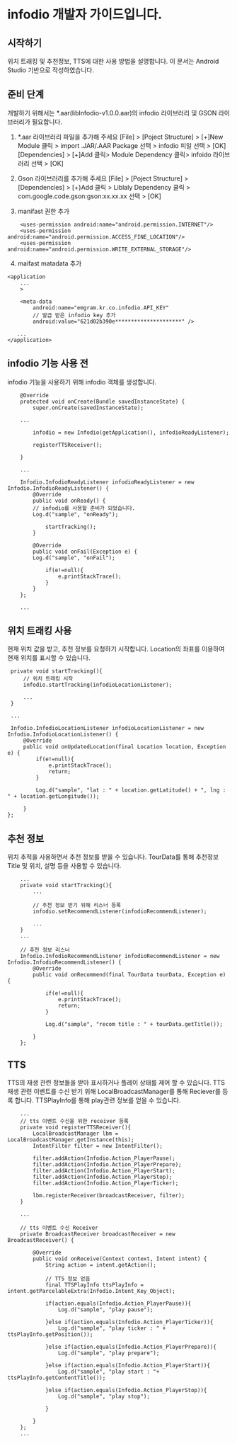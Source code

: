 infodio 개발자 가이드입니다.
============================

시작하기
--------
위치 트래킹 및 추천정보, TTS에 대한 사용 방법을 설명합니다.
이 문서는 Android Studio 기반으로 작성하였습니다.


준비 단계
---------
개발하기 위해서는 *.aar(libInfodio-v1.0.0.aar)의 infodio 라이브러리 및 GSON 라이브러리가 필요합니다.

1. *.aar 라이브러리 파일을 추가해 주세요
[File] > [Poject Structure] > [+]New Module 클릭 > import .JAR/.AAR Package 선택 > infodio 피일 선택 > [OK]
[Dependencies] > [+]Add 클릭> Module Dependency 클릭> infoido 라이브러리 선택 > [OK]

2. Gson 라이브러리를 추가해 주세요
[File] > [Poject Structure] > [Dependencies] > [+}Add 클릭 > Liblaly Dependency 쿨릭 > com.google.code.gson:gson:xx.xx.xx 선택 > [OK]

3. manifast 권한 추가
~~~~
    <uses-permission android:name="android.permission.INTERNET"/>
    <uses-permission android:name="android.permission.ACCESS_FINE_LOCATION"/>
    <uses-permission android:name="android.permission.WRITE_EXTERNAL_STORAGE"/>
~~~~

4. maifast matadata 추가
~~~~
<application
    ...
    >
    
    <meta-data
        android:name="emgram.kr.co.infodio.API_KEY"
        // 발급 받은 infodio key 추가
        android:value="621d02b390e*********************" />

   ...
</application>
~~~~

infodio 기능 사용 전
--------------------
infodio 기능을 사용하기 위해 infodio 객체를 생성합니다.

~~~~
    @Override
    protected void onCreate(Bundle savedInstanceState) {
        super.onCreate(savedInstanceState);

	...

        infodio = new Infodio(getApplication(), infodioReadyListener);

        registerTTSReceiver();

    }

    ...

    Infodio.InfodioReadyListener infodioReadyListener = new Infodio.InfodioReadyListener() {
        @Override
        public void onReady() {
	    // infodio를 사용할 준비가 되었습니다.
	    Log.d("sample", "onReady");

            startTracking();
        }

        @Override
        public void onFail(Exception e) {
	    Log.d("sample", "onFail");

            if(e!=null){
                e.printStackTrace();
            }
        }
    };

    ...
~~~~

위치 트래킹 사용
----------------
현재 위치 값을 받고, 추천 정보를 요청하기 시작합니다.
Location의 좌표를 이용하여 현재 위치를 표시할 수 있습니다.

~~~~
 private void startTracking(){
     // 위치 트래킹 시작
     infodio.startTracking(infodioLocationListener);

     ...
 }

 ...

 Infodio.InfodioLocationListener infodioLocationListener = new Infodio.InfodioLocationListener() {
     @Override
     public void onUpdatedLocation(final Location location, Exception e) {
         if(e!=null){
             e.printStackTrace();
             return;
         }

         Log.d("sample", "lat : " + location.getLatitude() + ", lng : " + location.getLongitude());

     }
};
~~~~


추천 정보
---------
위치 추적을 사용하면서 추천 정보를 받을 수 있습니다.
TourData를 통해 추천정보 Title 및 위치, 설명 등을 사용할 수 있습니다.

~~~~
    ...
    private void startTracking(){
        ...

        // 추천 정보 받기 위해 리스너 등록
        infodio.setRecommendListener(infodioRecommendListener);

        ...
    }
    ...

    // 추천 정보 리스너
    Infodio.InfodioRecommendListener infodioRecommendListener = new Infodio.InfodioRecommendListener() {
        @Override
        public void onRecommend(final TourData tourData, Exception e) {

            if(e!=null){
                e.printStackTrace();
                return;
            }

            Log.d("sample", "recom title : " + tourData.getTitle());

        }
    };
~~~~

TTS
----
TTS의 재생 관련 정보들을 받아 표시하거나 플레이 상태를 제어 할 수 있습니다.
TTS 재생 관련 이벤트를 수신 받기 위해 LocalBroadcastManager를 통해 Reciever를 등록 합니다.
TTSPlayInfo를 통해 play관련 정보를 얻을 수 있습니다.

~~~~
    ...
    // tts 이벤트 수신을 위한 receiver 등록
    private void registerTTSReceiver(){
        LocalBroadcastManager lbm = LocalBroadcastManager.getInstance(this);
        IntentFilter filter = new IntentFilter();

        filter.addAction(Infodio.Action_PlayerPause);
        filter.addAction(Infodio.Action_PlayerPrepare);
        filter.addAction(Infodio.Action_PlayerStart);
        filter.addAction(Infodio.Action_PlayerStop);
        filter.addAction(Infodio.Action_PlayerTicker);

        lbm.registerReceiver(broadcastReceiver, filter);
    }

    ...

    // tts 이벤트 수신 Receiver
    private BroadcastReceiver broadcastReceiver = new BroadcastReceiver() {

        @Override
        public void onReceive(Context context, Intent intent) {
            String action = intent.getAction();

            // TTS 정보 얻음
            final TTSPlayInfo ttsPlayInfo = intent.getParcelableExtra(Infodio.Intent_Key_Object);

            if(action.equals(Infodio.Action_PlayerPause)){
                Log.d("sample", "play pause");

            }else if(action.equals(Infodio.Action_PlayerTicker)){
                Log.d("sample", "play ticker : " + ttsPlayInfo.getPosition());

            }else if(action.equals(Infodio.Action_PlayerPrepare)){
                Log.d("sample", "play prepare");

            }else if(action.equals(Infodio.Action_PlayerStart)){
                Log.d("sample", "play start : "+ ttsPlayInfo.getContentTitle());

            }else if(action.equals(Infodio.Action_PlayerStop)){
                Log.d("sample", "play stop");

            }

        }
    };
    ...
~~~~